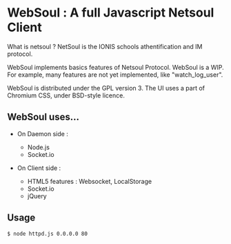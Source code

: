 WebSoul : A full Javascript Netsoul Client
==========================================

What is netsoul ? NetSoul is the IONIS schools athentification and IM protocol.

WebSoul implements basics features of Netsoul Protocol. WebSoul is a WIP. For
example, many features are not yet implemented, like "watch_log_user".

WebSoul is distributed under the GPL version 3.
The UI uses a part of Chromium CSS, under BSD-style licence.

WebSoul uses...
---------------
* On Daemon side :
  * Node.js
  * Socket.io

* On Client side :
  * HTML5 features : Websocket, LocalStorage
  * Socket.io
  * jQuery


Usage
-----
    $ node httpd.js 0.0.0.0 80
